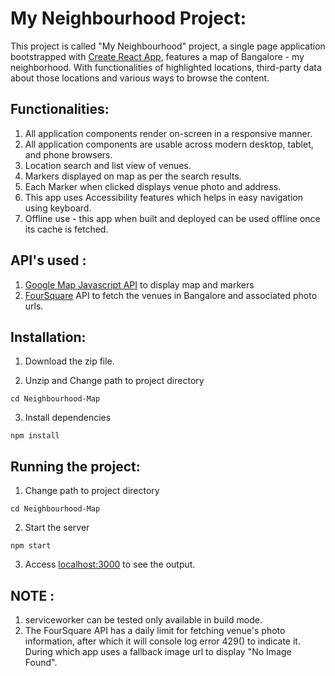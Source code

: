 
# My Neighbourhood Project:

This project is called "My Neighbourhood" project, a single page application bootstrapped with [Create React App](https://github.com/facebook/create-react-app), features a map of Bangalore - my neighborhood. With functionalities of highlighted locations, third-party data about those locations and various ways to browse the content.

## Functionalities:

1. All application components render on-screen in a responsive manner.
2. All application components are usable across modern desktop, tablet, and phone browsers.
3. Location search and list view of venues.
4. Markers displayed on map as per the search results.
5. Each Marker when clicked displays venue photo and address.
6. This app uses Accessibility features which helps in easy navigation using keyboard.
7. Offline use - this app when built and deployed can be used offline once its cache is fetched.

## API's used :

1. [Google Map Javascript API](https://developers.google.com/maps/documentation/javascript/tutorial) to display map and markers
2. [FourSquare](https://developer.foursquare.com) API to fetch the venues in Bangalore and associated photo urls.

## Installation:

1. Download the zip file.

2. Unzip and Change path to project directory
```
cd Neighbourhood-Map
```
3. Install dependencies
```
npm install
```

## Running the project:

1. Change path to project directory
```
cd Neighbourhood-Map
```
2. Start the server
```
npm start
```
3. Access [localhost:3000](http://localhost:3000/) to see the output.


## NOTE : 
1. serviceworker can be tested only available in build mode.
2. The FourSquare API has a daily limit for fetching venue's photo information, after which it will console log error 429() to indicate it. During which app uses a fallback image url to display "No Image Found".